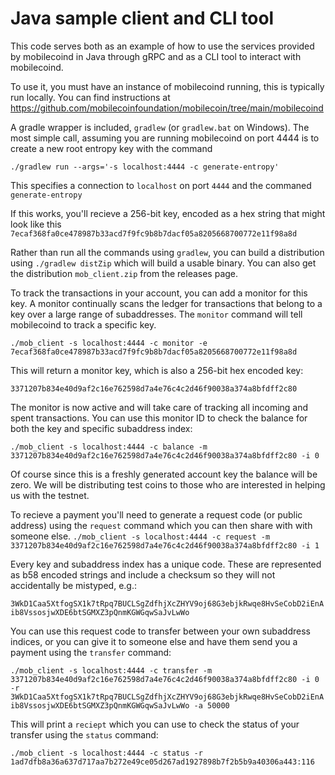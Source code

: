 # Java sample client and CLI tool

This code serves both as an example of how to use the services provided by mobilecoind
in Java through gRPC and as a CLI tool to interact with mobilecoind.

To use it, you must have an instance of mobilecoind running, this is typically run
locally. You can find instructions at https://github.com/mobilecoinfoundation/mobilecoin/tree/main/mobilecoind

A gradle wrapper is included, `gradlew` (or `gradlew.bat` on Windows). The most simple call, assuming you are running
mobilecoind on port 4444 is to create a new root entropy key with the command

```./gradlew run --args='-s localhost:4444 -c generate-entropy'```

This specifies a connection to `localhost` on port `4444` and the commaned `generate-entropy`

If this works, you'll recieve a 256-bit key, encoded as a hex string that might look like this `7ecaf368fa0ce478987b33acd7f9fc9b8b7dacf05a8205668700772e11f98a8d`

Rather than run all the commands using `gradlew`, you can build a distribution using `./gradlew distZip` which will build a usable binary. You can also get the distribution `mob_client.zip` from the releases page.

To track the transactions in your account, you can add a monitor for this key. A monitor continually scans the ledger for transactions that belong to a key over a large range of subaddresses. The `monitor` command will tell mobilecoind to track a specific key.

```./mob_client -s localhost:4444 -c monitor -e 7ecaf368fa0ce478987b33acd7f9fc9b8b7dacf05a8205668700772e11f98a8d```

This will return a monitor key, which is also a 256-bit hex encoded key:

`3371207b834e40d9af2c16e762598d7a4e76c4c2d46f90038a374a8bfdff2c80`

The monitor is now active and will take care of tracking all incoming and spent transactions. You can use this monitor ID to check
the balance for both the key and specific subaddress index:

```./mob_client -s localhost:4444 -c balance -m 3371207b834e40d9af2c16e762598d7a4e76c4c2d46f90038a374a8bfdff2c80 -i 0```

Of course since this is a freshly generated account key the balance will be zero. We will be distributing test coins to those
who are interested in helping us with the testnet.

To recieve a payment you'll need to generate a request code (or public address) using the `request` command which you
can then share with with someone else.
```./mob_client -s localhost:4444 -c request -m 3371207b834e40d9af2c16e762598d7a4e76c4c2d46f90038a374a8bfdff2c80 -i 1```

Every key and subaddress index has a unique code. These are represented as b58 encoded strings and include a checksum so
they will not accidentally be mistyped, e.g.:

```3WkD1Caa5XtfogSX1k7tRpq7BUCLSgZdfhjXcZHYV9oj68G3ebjkRwqe8HvSeCobD2iEnAib8VssosjwXDE6btSGMXZ3pQnmKGWGqwSaJvLwWo```

You can use this request code to transfer between your own subaddress indices, or you can give it to someone else and
have them send you a payment using the `transfer` command:

```./mob_client -s localhost:4444 -c transfer -m 3371207b834e40d9af2c16e762598d7a4e76c4c2d46f90038a374a8bfdff2c80 -i 0 -r 3WkD1Caa5XtfogSX1k7tRpq7BUCLSgZdfhjXcZHYV9oj68G3ebjkRwqe8HvSeCobD2iEnAib8VssosjwXDE6btSGMXZ3pQnmKGWGqwSaJvLwWo -a 50000```

This will print a `reciept` which you can use to check the status of your transfer using the `status` command:

```./mob_client -s localhost:4444 -c status -r 1ad7dfb8a36a637d717aa7b272e49ce05d267ad1927898b7f2b5b9a40306a443:116```
